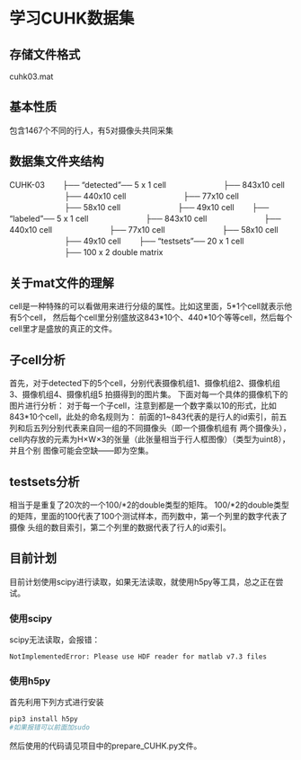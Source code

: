 # 学习CUHK数据集
## 存储文件格式
cuhk03.mat
## 基本性质
包含1467个不同的行人，有5对摄像头共同采集
## 数据集文件夹结构
CUHK-03
　　├── “detected”── 5 x 1 cell
　　　　　　　├── 843x10 cell
　　　　　　　├── 440x10 cell
　　　　　　　├── 77x10 cell
　　　　　　　├── 58x10 cell
　　　　　　　├── 49x10 cell
　　├── “labeled”── 5 x 1 cell
　　　　　　　├── 843x10 cell
　　　　　　　├── 440x10 cell
　　　　　　　├── 77x10 cell
　　　　　　　├── 58x10 cell
　　　　　　　├── 49x10 cell
　　├── “testsets”── 20 x 1 cell
　　　　　　　├── 100 x 2 double matrix
## 关于mat文件的理解
cell是一种特殊的可以看做用来进行分级的属性。比如这里面，5\*1个cell就表示他有5个cell，
然后每个cell里分别盛放这843\*10个、440*10个等等cell，然后每个cell里才是盛放的真正的文件。
## 子cell分析
首先，对于detected下的5个cell，分别代表摄像机组1、摄像机组2、摄像机组3、摄像机组4、摄像机组5
拍摄得到的图片集。
下面对每一个具体的摄像机下的图片进行分析：
对于每一个子cell，注意到都是一个数字乘以10的形式，比如843*10个cell，此处的命名规则为：
前面的1~843代表的是行人的id索引，前五列和后五列分别代表来自同一组的不同摄像头（即一个摄像机组有
两个摄像头），cell内存放的元素为H×W×3的张量（此张量相当于行人框图像）（类型为uint8），并且个别
图像可能会空缺——即为空集。
## testsets分析
相当于是重复了20次的一个100/*2的double类型的矩阵。
100/*2的double类型的矩阵，里面的100代表了100个测试样本，而列数中，第一个列里的数字代表了摄像
头组的数目索引，第二个列里的数据代表了行人的id索引。
## 目前计划
目前计划使用scipy进行读取，如果无法读取，就使用h5py等工具，总之正在尝试。
### 使用scipy
scipy无法读取，会报错：
```buildoutcfg
NotImplementedError: Please use HDF reader for matlab v7.3 files
```
### 使用h5py
首先利用下列方式进行安装
```bash
pip3 install h5py
#如果报错可以前面加sudo
```
然后使用的代码请见项目中的prepare_CUHK.py文件。







